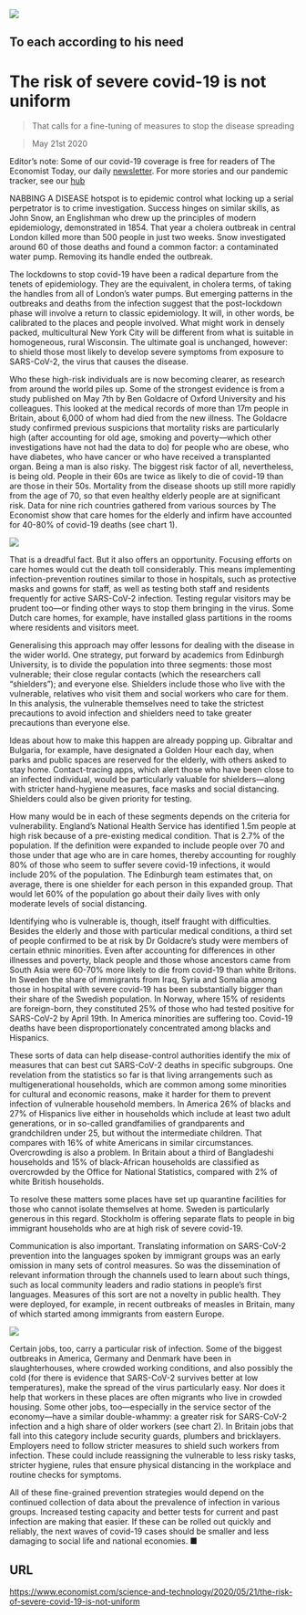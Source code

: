 ![](./images/20200523_STD001.jpg)

## To each according to his need

# The risk of severe covid-19 is not uniform

> That calls for a fine-tuning of measures to stop the disease spreading

> May 21st 2020

Editor’s note: Some of our covid-19 coverage is free for readers of The Economist Today, our daily [newsletter](https://www.economist.com/https://my.economist.com/user#newsletter). For more stories and our pandemic tracker, see our [hub](https://www.economist.com//news/2020/03/11/the-economists-coverage-of-the-coronavirus)

NABBING A DISEASE hotspot is to epidemic control what locking up a serial perpetrator is to crime investigation. Success hinges on similar skills, as John Snow, an Englishman who drew up the principles of modern epidemiology, demonstrated in 1854. That year a cholera outbreak in central London killed more than 500 people in just two weeks. Snow investigated around 60 of those deaths and found a common factor: a contaminated water pump. Removing its handle ended the outbreak.

The lockdowns to stop covid-19 have been a radical departure from the tenets of epidemiology. They are the equivalent, in cholera terms, of taking the handles from all of London’s water pumps. But emerging patterns in the outbreaks and deaths from the infection suggest that the post-lockdown phase will involve a return to classic epidemiology. It will, in other words, be calibrated to the places and people involved. What might work in densely packed, multicultural New York City will be different from what is suitable in homogeneous, rural Wisconsin. The ultimate goal is unchanged, however: to shield those most likely to develop severe symptoms from exposure to SARS-CoV-2, the virus that causes the disease.

Who these high-risk individuals are is now becoming clearer, as research from around the world piles up. Some of the strongest evidence is from a study published on May 7th by Ben Goldacre of Oxford University and his colleagues. This looked at the medical records of more than 17m people in Britain, about 6,000 of whom had died from the new illness. The Goldacre study confirmed previous suspicions that mortality risks are particularly high (after accounting for old age, smoking and poverty—which other investigations have not had the data to do) for people who are obese, who have diabetes, who have cancer or who have received a transplanted organ. Being a man is also risky. The biggest risk factor of all, nevertheless, is being old. People in their 60s are twice as likely to die of covid-19 than are those in their 50s. Mortality from the disease shoots up still more rapidly from the age of 70, so that even healthy elderly people are at significant risk. Data for nine rich countries gathered from various sources by The Economist show that care homes for the elderly and infirm have accounted for 40-80% of covid-19 deaths (see chart 1).



![](./images/20200523_STC679.png)

That is a dreadful fact. But it also offers an opportunity. Focusing efforts on care homes would cut the death toll considerably. This means implementing infection-prevention routines similar to those in hospitals, such as protective masks and gowns for staff, as well as testing both staff and residents frequently for active SARS-CoV-2 infection. Testing regular visitors may be prudent too—or finding other ways to stop them bringing in the virus. Some Dutch care homes, for example, have installed glass partitions in the rooms where residents and visitors meet.

Generalising this approach may offer lessons for dealing with the disease in the wider world. One strategy, put forward by academics from Edinburgh University, is to divide the population into three segments: those most vulnerable; their close regular contacts (which the researchers call “shielders”); and everyone else. Shielders include those who live with the vulnerable, relatives who visit them and social workers who care for them. In this analysis, the vulnerable themselves need to take the strictest precautions to avoid infection and shielders need to take greater precautions than everyone else.

Ideas about how to make this happen are already popping up. Gibraltar and Bulgaria, for example, have designated a Golden Hour each day, when parks and public spaces are reserved for the elderly, with others asked to stay home. Contact-tracing apps, which alert those who have been close to an infected individual, would be particularly valuable for shielders—along with stricter hand-hygiene measures, face masks and social distancing. Shielders could also be given priority for testing.

How many would be in each of these segments depends on the criteria for vulnerability. England’s National Health Service has identified 1.5m people at high risk because of a pre-existing medical condition. That is 2.7% of the population. If the definition were expanded to include people over 70 and those under that age who are in care homes, thereby accounting for roughly 80% of those who seem to suffer severe covid-19 infections, it would include 20% of the population. The Edinburgh team estimates that, on average, there is one shielder for each person in this expanded group. That would let 60% of the population go about their daily lives with only moderate levels of social distancing.

Identifying who is vulnerable is, though, itself fraught with difficulties. Besides the elderly and those with particular medical conditions, a third set of people confirmed to be at risk by Dr Goldacre’s study were members of certain ethnic minorities. Even after accounting for differences in other illnesses and poverty, black people and those whose ancestors came from South Asia were 60-70% more likely to die from covid-19 than white Britons. In Sweden the share of immigrants from Iraq, Syria and Somalia among those in hospital with severe covid-19 has been substantially bigger than their share of the Swedish population. In Norway, where 15% of residents are foreign-born, they constituted 25% of those who had tested positive for SARS-CoV-2 by April 19th. In America minorities are suffering too. Covid-19 deaths have been disproportionately concentrated among blacks and Hispanics.

These sorts of data can help disease-control authorities identify the mix of measures that can best cut SARS-CoV-2 deaths in specific subgroups. One revelation from the statistics so far is that living arrangements such as multigenerational households, which are common among some minorities for cultural and economic reasons, make it harder for them to prevent infection of vulnerable household members. In America 26% of blacks and 27% of Hispanics live either in households which include at least two adult generations, or in so-called grandfamilies of grandparents and grandchildren under 25, but without the intermediate children. That compares with 16% of white Americans in similar circumstances. Overcrowding is also a problem. In Britain about a third of Bangladeshi households and 15% of black-African households are classified as overcrowded by the Office for National Statistics, compared with 2% of white British households.

To resolve these matters some places have set up quarantine facilities for those who cannot isolate themselves at home. Sweden is particularly generous in this regard. Stockholm is offering separate flats to people in big immigrant households who are at high risk of severe covid-19.

Communication is also important. Translating information on SARS-CoV-2 prevention into the languages spoken by immigrant groups was an early omission in many sets of control measures. So was the dissemination of relevant information through the channels used to learn about such things, such as local community leaders and radio stations in people’s first languages. Measures of this sort are not a novelty in public health. They were deployed, for example, in recent outbreaks of measles in Britain, many of which started among immigrants from eastern Europe.



![](./images/20200523_STC675.png)

Certain jobs, too, carry a particular risk of infection. Some of the biggest outbreaks in America, Germany and Denmark have been in slaughterhouses, where crowded working conditions, and also possibly the cold (for there is evidence that SARS-CoV-2 survives better at low temperatures), make the spread of the virus particularly easy. Nor does it help that workers in these places are often migrants who live in crowded housing. Some other jobs, too—especially in the service sector of the economy—have a similar double-whammy: a greater risk for SARS-CoV-2 infection and a high share of older workers (see chart 2). In Britain jobs that fall into this category include security guards, plumbers and bricklayers. Employers need to follow stricter measures to shield such workers from infection. These could include reassigning the vulnerable to less risky tasks, stricter hygiene, rules that ensure physical distancing in the workplace and routine checks for symptoms.

All of these fine-grained prevention strategies would depend on the continued collection of data about the prevalence of infection in various groups. Increased testing capacity and better tests for current and past infection are making that easier. If these can be rolled out quickly and reliably, the next waves of covid-19 cases should be smaller and less damaging to social life and national economies. ■

## URL

https://www.economist.com/science-and-technology/2020/05/21/the-risk-of-severe-covid-19-is-not-uniform
